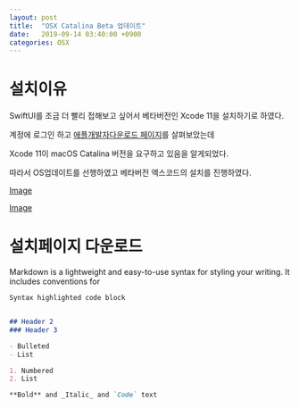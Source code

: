 ```yaml
---
layout: post
title:  "OSX Catalina Beta 업데이트"
date:   2019-09-14 03:40:00 +0900
categories: OSX
---
```


# 설치이유
SwiftUI를 조금 더 빨리 접해보고 싶어서 베타버전인 Xcode 11을 설치하기로 하였다.

계정에 로그인 하고 [애플개발자다운로드 페이지](https://developer.apple.com/download/)를 살펴보았는데 

Xcode 11이 macOS Catalina 버전을 요구하고 있음을 알게되었다.

따라서 OS업데이트를 선행하였고 베타버전 엑스코드의 설치를 진행하였다.

[Image](/_posts/2019-09-14-catalina-update/images/0914image01.png)

[Image](/images/0914image01.png)


# 설치페이지 다운로드

Markdown is a lightweight and easy-to-use syntax for styling your writing. It includes conventions for

```markdown
Syntax highlighted code block


## Header 2
### Header 3

- Bulleted
- List

1. Numbered
2. List

**Bold** and _Italic_ and `Code` text

